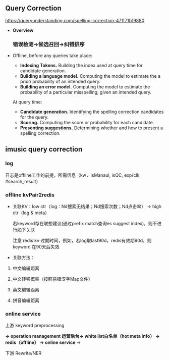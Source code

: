 

## Query Correction

https://queryunderstanding.com/spelling-correction-471f71b19880

- **Overview**

  ### 错误检测->候选召回->纠错排序

- Offline, before any queries take place:

  - **Indexing Tokens.** Building the index used at query time for candidate generation.
  - **Building a language model.** Computing the model to estimate the a priori probability of an intended query.
  - **Building an error model.** Computing the model to estimate the probability of a particular misspelling, given an intended query.

  At query time:

  - **Candidate generation.** Identifying the spelling correction candidates for the query.
  - **Scoring.** Computing the score or probability for each candidate.
  - **Presenting suggestions.** Determining whether and how to present a spelling correction.





## imusic query correction

### log

日志是offline工作的前提，所需信息（kw，isManaul, isQC, exp/clk, #search_result）

### offline kvPair2redis

- 关联KV：low ctr（log：Nd搜索无结果；Nd搜索次数；Nd点击率）  ->  high ctr（log & meta）

  若keyword存在联想建议(通过prefix match查询es suggest index)，则不进行如下关联

  注意 redis kv 过期时间，例如，若log取last90d，redis有效期90d，则keyword 在90天后失效

- 关联方法：

1. 中文编辑距离

2. 中文转移概率（按照易错汉字Map文件）

3. 英文编辑距离

4. 拼音编辑距离

   

### online service

上游 keyword  preprocessing 

**-> operation management 运营后台-> white list白名单（hot meta info） -> redis（offline） -> online service** ->

下游 Rewrite/NER



